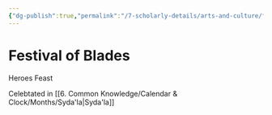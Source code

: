 ```yaml
---
{"dg-publish":true,"permalink":"/7-scholarly-details/arts-and-culture/festivals-and-holidays/festival-of-blades/","noteIcon":""}
---
```


# Festival of Blades

Heroes Feast 

Celebtated in [[6. Common Knowledge/Calendar & Clock/Months/Syda'la\|Syda'la]]